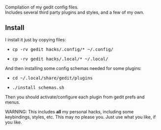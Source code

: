 Compilation of my gedit config files. <br>
Includes several third party plugins and styles, and a few of my own.

## Install

I install it just by copying files:
 * <pre>cp -rv gedit_hacks/.config/* ~/.config/</pre>
 * <pre>cp -rv gedit_hacks/.local/* ~/.local/</pre>

And then installing some config schemas needed for some plugins:
 * <pre>cd ~/.local/share/gedit/plugins</pre>
 * <pre>./install_schemas.sh</pre>

Then you should activate/configure each plugin from gedit prefs and menus.

WARNING: This includes **all** my personal hacks, including some keybindings, styles, etc.
 This may no please you. Just use what you like, if you like.
